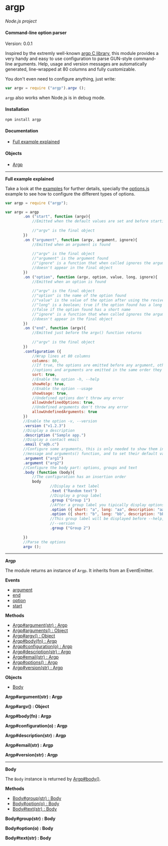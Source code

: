 argp
====

_Node.js project_

#### Command-line option parser ####

Version: 0.0.1

Inspired by the extremly well-known [argp C library](http://www.gnu.org/software/libc/manual/html_node/Argp.html), this module provides a very handy and easy to use configuration to parse GUN-style command-line arguments. Help, usage and version messages are automatically generated, line-wrapped at 80 columns and fully customizable.

You don't even need to configure anything, just write:

```javascript
var argv = require ("argp").argv ();
```

`argp` also works when Node.js is in debug mode. 

#### Installation ####

```
npm install argp
```

#### Documentation ####

- [Full example explained](#example)

#### Objects ####

- [Argp](#argp)

---

<a name="example"></a>
__Full example explained__

Take a look at the [examples](https://github.com/gagle/node-argp/tree/master/examples) for further details, specially the [options.js](https://github.com/gagle/node-argp/blob/master/examples/options.js) example to see how to configure the different types of options.

```javascript
var argp = require ("argp");

var argv = argp
		.on ("start", function (argv){
			//Emitted when the default values are set and before starting the read
			
			//"argv" is the final object
		})
		.on ("argument", function (argv, argument, ignore){
			//Emitted when an argument is found
			
			//"argv" is the final object
			//"argument" is the argument found
			//"ignore" is a function that when called ignores the argument, hence it
			//doesn't appear in the final object
		})
		.on ("option", function (argv, option, value, long, ignore){
			//Emitted when an option is found
			
			//"argv" is the final object
			//"option" is the name of the option found
			//"value" is the value of the option after using the reviver, if any
			//"long" is a boolean; true if the option found has a long name,
			//false if the option found has a short name
			//"ignore" is a function that when called ignores the argument, hence it
			//doesn't appear in the final object
		})
		.on ("end", function (argv){
			//Emitted just before the argv() function returns
			
			//"argv" is the final object
		})
		.configuration ({
			//Wrap lines at 80 columns
			columns: 80,
			//If true, the options are emitted before any argument, otherwise the
			//options and arguments are emitted in the same order they come
			sort: true,
			//Enable the option -h, --help
			showHelp: true,
			//Enable the option --usage
			showUsage: true,
			//Undefined options don't throw any error
			allowUndefinedOptions: true,
			//Undefined arguments don't throw any error
			allowUndefinedArguments: true
		})
		//Enable the option -v, --version
		.version ("v1.2.3")
		//Display a description
		.description ("Sample app.")
		//Display a contact email
		.email ("a@b.c")
		//Configure some arguments, this is only needed to show them in the --usage
		//message and arguments() function, and to set their default values to false
		.argument ("arg1")
		.argument ("arg2")
		//Configure the body part: options, groups and text
		.body (function (body){
			//The configuration has an insertion order
			body
					//Display a text label
					.text ("Random text")
					//Display a group label
					.group ("Group 1")
					//After a group label you tipically display options
					.option ({ short: "a", long: "aa", description: "aaa" })
					.option ({ short: "b", long: "bb", description: "bbb" })
					//This group label will be displayed before --help, --usage and
					//--version
					.group ("Group 2")
					
		})
		//Parse the options
		argv ();
```

---

<a name="argp_object"></a>
__Argp__

The module returns an instance of `Argp`. It inherits from an EventEmitter.

__Events__

- [argument](#event_argument)
- [end](#event_end)
- [option](#event_option)
- [start](#event_start)

__Methods__

- [Argp#argument(str) : Argp](#argp_argument)
- [Argp#arguments() : Object](#argp_arguments)
- [Argp#argv() : Object](#argp_argv)
- [Argp#body(fn) : Argp](#argp_body)
- [Argp#configuration(o) : Argp](#argp_configuration)
- [Argp#description(str) : Argp](#argp_description)
- [Argp#email(str) : Argp](#argp_email)
- [Argp#options() : Argp](#argp_options)
- [Argp#version(str) : Argp](#argp_version)

__Objects__

- [Body](#body)

<a name="argp_argument"></a>
__Argp#argument(str) : Argp__



<a name="argp_argv"></a>
__Argp#argv() : Object__



<a name="argp_body"></a>
__Argp#body(fn) : Argp__



<a name="argp_configuration"></a>
__Argp#configuration(o) : Argp__



<a name="argp_description"></a>
__Argp#description(str) : Argp__



<a name="argp_email"></a>
__Argp#email(str) : Argp__



<a name="argp_version"></a>
__Argp#version(str) : Argp__



---

<a name="body"></a>
__Body__

The `Body` instance is returned by [Argp#body()](#argp_body).

__Methods__

- [Body#group(str) : Body](#body_group)
- [Body#option(o) : Body](#body_option)
- [Body#text(str) : Body](#body_text)

<a name="body_group"></a>
__Body#group(str) : Body__



<a name="body_option"></a>
__Body#option(o) : Body__



<a name="body_text"></a>
__Body#text(str) : Body__

